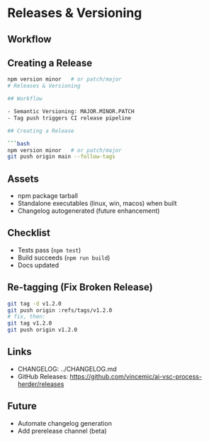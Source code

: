 # Releases & Versioning

## Workflow


## Creating a Release
```bash
npm version minor   # or patch/major
# Releases & Versioning

## Workflow

- Semantic Versioning: MAJOR.MINOR.PATCH
- Tag push triggers CI release pipeline

## Creating a Release

```bash
npm version minor   # or patch/major
git push origin main --follow-tags
```

## Assets

- npm package tarball
- Standalone executables (linux, win, macos) when built
- Changelog autogenerated (future enhancement)

## Checklist

- Tests pass (`npm test`)
- Build succeeds (`npm run build`)
- Docs updated

## Re-tagging (Fix Broken Release)

```bash
git tag -d v1.2.0
git push origin :refs/tags/v1.2.0
# fix, then:
git tag v1.2.0
git push origin v1.2.0
```

## Links

- CHANGELOG: ../CHANGELOG.md
- GitHub Releases: <https://github.com/vincemic/ai-vsc-process-herder/releases>

## Future

- Automate changelog generation
- Add prerelease channel (beta)
